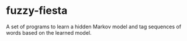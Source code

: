 # fuzzy-fiesta
A set of programs to learn a hidden Markov model and tag sequences of words based on the learned model.
